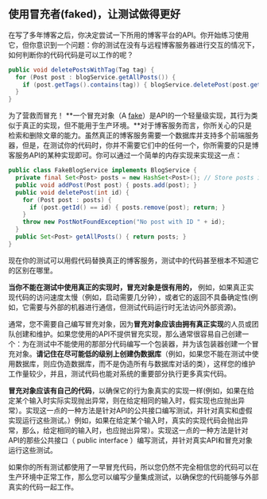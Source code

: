 ## 使用冒充者(faked)，让测试做得更好

在写了多年博客之后，你决定尝试一下所用的博客平台的API。你开始练习使用它，但你意识到一个问题：你的测试在没有与远程博客服务器进行交互的情况下，如何判断你的代码代码是可以工作的呢？

```java
public void deletePostsWithTag(Tag tag) {
  for (Post post : blogService.getAllPosts()) {
    if (post.getTags().contains(tag)) { blogService.deletePost(post.getId()); }
  }
}
```

为了营救而冒充！ **一个冒充对象（A [fake](http://xunitpatterns.com/Fake%20Object.html)）是API的一个轻量级实现，其行为类似于真正的实现，但不能用于生产环境。**对于博客服务而言，你所关心的只是检索和删除文章的能力。虽然真正的博客服务需要一个数据库并支持多个前端服务器，但是，在测试你的代码时，你并不需要它们中的任何一个，你所需要的只是博客服务API的某种实现即可。你可以通过一个简单的内存实现来实现这一点：

```java
public class FakeBlogService implements BlogService {  
  private final Set<Post> posts = new HashSet<Post>(); // Store posts in memory
  public void addPost(Post post) { posts.add(post); }
  public void deletePost(int id) {
    for (Post post : posts) {
      if (post.getId() == id) { posts.remove(post); return; }
    }
    throw new PostNotFoundException("No post with ID " + id);
  }
  public Set<Post> getAllPosts() { return posts; }
}
```

现在你的测试可以用假代码替换真正的博客服务，测试中的代码甚至根本不知道它的区别在哪里。

**当你不能在测试中使用真正的实现时，冒充对象是很有用的，** 例如，如果真正实现代码的访问速度太慢（例如，启动需要几分钟），或者它的返回不具备确定性(例如，它需要与外部的机器进行通信，但测试代码运行时无法访问外部资源)。

通常，您不需要自己编写冒充对象，因为**冒充对象应该由拥有真正实现**的人员或团队创建和维护。如果您使用的API不提供冒充实现，那么通常很容易自己创建一个：为在测试中不能使用的那部分代码编写一个包装器，并为该包装器创建一个冒充对象。**请记住在尽可能低的级别上创建伪数据库**（例如，如果您不能在测试中使用数据库，则应伪造数据库，而不是伪造所有与数据库对话的类），这样您的维护工作量较少，并且，测试代码也能对系统的重要部分执行更多真实代码。

**冒充对象应该有自己的代码**，以确保它的行为象真实的实现一样(例如，如果在给定某个输入时实际实现抛出异常，则在给定相同的输入时，假实现也应抛出异常）。实现这一点的一种方法是针对API的公共接口编写测试，并针对真实和虚假实现运行这些测试。）例如，如果在给定某个输入时，真实的实现代码会抛出异常，那么，给定相同的输入时，也应抛出异常）。实现这一点的一种方法是针对API的那些公共接口（ public interface ）编写测试，并针对真实API和冒充对象运行这些测试。

如果你的所有测试都使用了一早冒充代码，所以您仍然不完全相信您的代码可以在生产环境中正常工作，那么您可以编写少量集成测试，以确保您的代码能够与外部真实的代码一起工作。